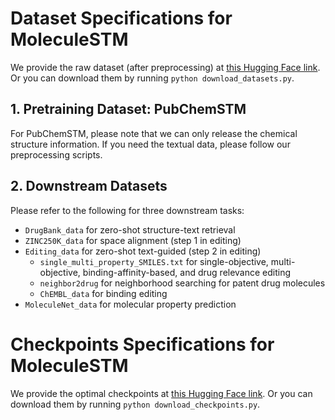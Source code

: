 # Dataset Specifications for MoleculeSTM

We provide the raw dataset (after preprocessing) at [this Hugging Face link](https://huggingface.co/datasets/chao1224/MoleculeSTM). Or you can download them by running `python download_datasets.py`.

## 1. Pretraining Dataset: PubChemSTM

For PubChemSTM, please note that we can only release the chemical structure information. If you need the textual data, please follow our preprocessing scripts.

## 2. Downstream Datasets

Please refer to the following for three downstream tasks:
- `DrugBank_data` for zero-shot structure-text retrieval
- `ZINC250K_data` for space alignment (step 1 in editing)
- `Editing_data` for zero-shot text-guided (step 2 in editing)
    - `single_multi_property_SMILES.txt` for single-objective, multi-objective, binding-affinity-based, and drug relevance editing
    - `neighbor2drug` for neighborhood searching for patent drug molecules
    - `ChEMBL_data` for binding editing
- `MoleculeNet_data` for molecular property prediction

# Checkpoints Specifications for MoleculeSTM

We provide the optimal checkpoints at [this Hugging Face link](https://huggingface.co/chao1224/MoleculeSTM). Or you can download them by running `python download_checkpoints.py`.
